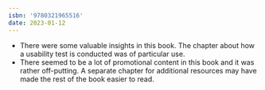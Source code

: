 ```yaml
---
isbn: '9780321965516'
date: 2023-01-12
---
```


- There were some valuable insights in this book. The chapter about how a usability test is conducted was of particular use.
- There seemed to be a lot of promotional content in this book and it was rather off-putting. A separate chapter for additional resources may have made the rest of the book easier to read.

